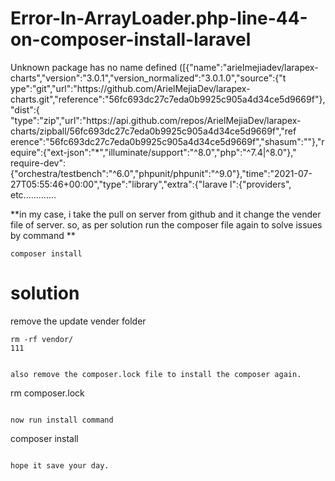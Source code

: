 # Error-In-ArrayLoader.php-line-44-on-composer-install-laravel
Unknown package has no name defined ([{"name":"arielmejiadev\/larapex-charts","version":"3.0.1","version_normalized":"3.0.1.0","source":{"t     ype":"git","url":"https:\/\/github.com\/ArielMejiaDev\/larapex-charts.git","reference":"56fc693dc27c7eda0b9925c905a4d34ce5d9669f"},"dist":{     "type":"zip","url":"https:\/\/api.github.com\/repos\/ArielMejiaDev\/larapex-charts\/zipball\/56fc693dc27c7eda0b9925c905a4d34ce5d9669f","ref     erence":"56fc693dc27c7eda0b9925c905a4d34ce5d9669f","shasum":""},"require":{"ext-json":"*","illuminate\/support":"^8.0","php":"^7.4|^8.0"},"     require-dev":{"orchestra\/testbench":"^6.0","phpunit\/phpunit":"^9.0"},"time":"2021-07-27T05:55:46+00:00","type":"library","extra":{"larave     l":{"providers", etc.............


**in my case, i take the pull on server from github and it change the vender file of server.
so, as per solution run the composer file again to solve issues by command **
```
composer install
```

# solution

remove the update vender folder 
```
rm -rf vendor/
111


also remove the composer.lock file to install the composer again.
```
rm composer.lock
```

now run install command
```
composer install
```

hope it save your day.


